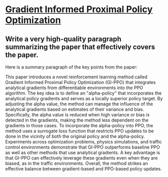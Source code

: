 # [Gradient Informed Proximal Policy Optimization](https://arxiv.org/abs/2312.08710)

## Write a very high-quality paragraph summarizing the paper that effectively covers the paper.

 Here is a summary paragraph of the key points from the paper:

This paper introduces a novel reinforcement learning method called Gradient Informed Proximal Policy Optimization (GI-PPO) that integrates analytical gradients from differentiable environments into the PPO algorithm. The key idea is to define an "alpha-policy" that incorporates the analytical policy gradients and serves as a locally superior policy target. By adjusting the alpha value, the method can manage the influence of the analytical gradients based on estimates of their variance and bias. Specifically, the alpha value is reduced when high variance or bias is detected in the gradients, making the method less dependent on the gradients in those cases. To incorporate the alpha-policy into PPO, the method uses a surrogate loss function that restricts PPO updates to be done in the vicinity of both the original policy and the alpha-policy. Experiments across optimization problems, physics simulations, and traffic control environments demonstrate that GI-PPO outperforms baseline PPO as well as other methods that use analytical gradients. A key advantage is that GI-PPO can effectively leverage these gradients even when they are biased, as in the traffic environments. Overall, the method strikes an effective balance between gradient-based and PPO-based policy updates.
